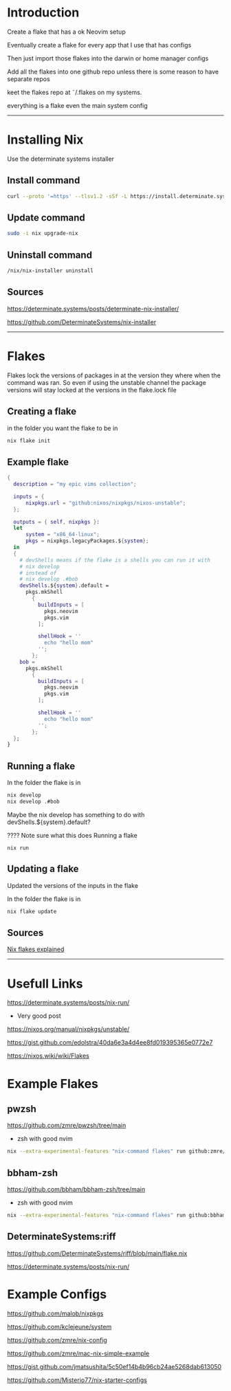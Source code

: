 # Introduction

Create a flake that has a ok Neovim setup

Eventually create a flake for every app that I use that has configs

Then just import those flakes into the darwin or home manager configs

Add all the flakes into one github repo unless there is some reason to have separate repos

keet the flakes repo at ˜/.flakes on my systems.

everything is a flake even the main system config

---

# Installing Nix

Use the determinate systems installer

## Install command

```bash
curl --proto '=https' --tlsv1.2 -sSf -L https://install.determinate.systems/nix | sh -s -- install
```

## Update command

```bash
sudo -i nix upgrade-nix
```

## Uninstall command

```bash
/nix/nix-installer uninstall
```

## Sources

https://determinate.systems/posts/determinate-nix-installer/

https://github.com/DeterminateSystems/nix-installer

---


# Flakes

Flakes lock the versions of packages in at the version they where when the command was ran. 
So even if using the unstable channel the package versions will stay locked at the versions in the flake.lock file

## Creating a flake

in the folder you want the flake to be in

```bash
nix flake init 
```

## Example flake

```nix
{
  description = "my epic vims collection";

  inputs = {
      nixpkgs.url = "github:nixos/nixpkgs/nixos-unstable";
  };

  outputs = { self, nixpkgs }:
  let
      system = "x86_64-linux";
      pkgs = nixpkgs.legacyPackages.${system};
  in
  {
    # devShells means if the flake is a shells you can run it with
    # nix develop
    # instead of
    # nix develop .#bob
    devShells.${system}.default =
      pkgs.mkShell
        {
          buildInputs = [
            pkgs.neovim
            pkgs.vim
          ];

          shellHook = ''
            echo "hello mom"
          '';
        };
    bob =
      pkgs.mkShell
        {
          buildInputs = [
            pkgs.neovim
            pkgs.vim
          ];

          shellHook = ''
            echo "hello mom"
          '';
        };
  };
}
```

## Running a flake

In the folder the flake is in

```bash
nix develop
nix develop .#bob
```

Maybe the nix develop has something to do with devShells.${system}.default?

???? Note sure what this does Running a flake
```
nix run 
```

## Updating a flake

Updated the versions of the inputs in the flake

In the folder the flake is in

```bash
nix flake update
```

## Sources

[Nix flakes explained](https://www.youtube.com/watch?v=S3VBi6kHw5c)

---

# Usefull Links

https://determinate.systems/posts/nix-run/

- Very good post

https://nixos.org/manual/nixpkgs/unstable/

https://gist.github.com/edolstra/40da6e3a4d4ee8fd019395365e0772e7

https://nixos.wiki/wiki/Flakes

# Example Flakes

## pwzsh

https://github.com/zmre/pwzsh/tree/main

- zsh with good nvim

```bash
nix --extra-experimental-features "nix-command flakes" run github:zmre/pwzsh
```

## bbham-zsh

https://github.com/bbham/bbham-zsh/tree/main

- zsh with good nvim

```bash
nix --extra-experimental-features "nix-command flakes" run github:bbham/bbham-zsh --no-write-lock-file
```

## DeterminateSystems:riff

https://github.com/DeterminateSystems/riff/blob/main/flake.nix

https://determinate.systems/posts/nix-run/



# Example Configs

https://github.com/malob/nixpkgs

https://github.com/kclejeune/system

https://github.com/zmre/nix-config

https://github.com/zmre/mac-nix-simple-example

https://gist.github.com/jmatsushita/5c50ef14b4b96cb24ae5268dab613050

https://github.com/Misterio77/nix-starter-configs
